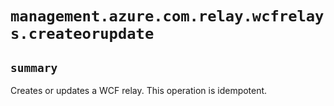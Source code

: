 # `management.azure.com.relay.wcfrelays.createorupdate`

## `summary`
Creates or updates a WCF relay. This operation is idempotent.


